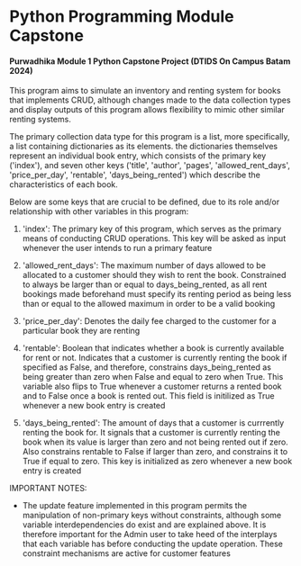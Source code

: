 # Python Programming Module Capstone
#### Purwadhika Module 1 Python Capstone Project (DTIDS On Campus Batam 2024)

This program aims to simulate an inventory and renting system for books that implements CRUD, although changes made to the data collection types and display outputs of this program allows flexibility to mimic other similar renting systems.

The primary collection data type for this program is a list, more specifically, a list containing dictionaries as its elements. the dictionaries themselves represent an individual book entry, which consists of the primary key ('index'), and seven other keys ('title', 'author', 'pages', 'allowed_rent_days', 'price_per_day', 'rentable', 'days_being_rented') which describe the characteristics of each book.

Below are some keys that are crucial to be defined, due to its role and/or relationship with other variables in this program:

1. 'index': The primary key of this program, which serves as the primary means of conducting CRUD operations. This key will be asked as input whenever the user intends to run a primary feature

2. 'allowed_rent_days': The maximum number of days allowed to be allocated to a customer should they wish to rent the book. Constrained to always be larger than or equal to days_being_rented, as all rent bookings made beforehand must specify its renting period as being less than or equal to the allowed maximum in order to be a valid booking

3. 'price_per_day': Denotes the daily fee charged to the customer for a particular book they are renting

4. 'rentable': Boolean that indicates whether a book is currently available for rent or not. Indicates that a customer is currently renting the book if specified as False, and therefore, constrains days_being_rented as being greater than zero when False and equal to zero when True. This variable also flips to True whenever a customer returns a rented book and to False once a book is rented out. This field is initilized as True whenever a new book entry is created

5. 'days_being_rented': The amount of days that a customer is currrently renting the book for. It signals that a customer is currently renting the book when its value is larger than zero and not being rented out if zero. Also constrains rentable to False if larger than zero, and constrains it to True if equal to zero. This key is initialized as zero whenever a new book entry is created

IMPORTANT NOTES: 
- The update feature implemented in this program permits the manipulation of non-primary keys without constraints, although some variable interdependencies do exist and are explained above. It is therefore important for the Admin user to take heed of the interplays that each variable has before conducting the update operation. These constraint mechanisms are active for customer features
